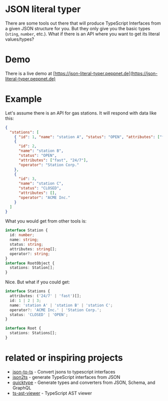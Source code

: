 # JSON literal typer

There are some tools out there that will produce TypeScript Interfaces from a
given JSON structure for you. But they only give you the basic types (`sting`,
`number`, etc.). What if there is an API where you want to get its literal
values/types?

# Demo

There is a live demo at [https://json-literal-typer.peppnet.de](https://json-literal-typer.peppnet.de)

# Example

Let's assume there is an API for gas stations. It will respond with data like
this:

```json
{
  "stations": [
    { "id": 1, "name": "station A", "status": "OPEN", "attributes": ["fast"] },
    {
      "id": 2,
      "name": "station B",
      "status": "OPEN",
      "attributes": ["fast", "24/7"],
      "operator": "Station Corp."
    },
    {
      "id": 3,
      "name": "station C",
      "status": "CLOSED",
      "attributes": [],
      "operator": "ACME Inc."
    }
  ]
}
```

What you would get from other tools is:

```typescript
interface Station {
  id: number;
  name: string;
  status: string;
  attributes: string[];
  operator?: string;
}
interface RootObject {
  stations: Station[];
}
```

Nice. But what if you could get:

```typescript
interface Stations {
  attributes: ('24/7' | 'fast')[];
  id: 1 | 2 | 3;
  name: 'station A' | 'station B' | 'station C';
  operator?: 'ACME Inc.' | 'Station Corp.';
  status: 'CLOSED' | 'OPEN';
}

interface Root {
  stations: Stations[];
}
```

# related or inspiring projects

- [json-to-ts] - Convert jsons to typescript interfaces
- [json2ts] - generate TypeScript interfaces from JSON
- [quicktype] - Generate types and converters from JSON, Schema, and GraphQL
- [ts-ast-viewer] - TypeScript AST viewer

[json-to-ts]: https://github.com/MariusAlch/json-to-ts
[json2ts]: http://www.json2ts.com/
[quicktype]: https://github.com/quicktype/quicktype
[ts-ast-viewer]: https://github.com/dsherret/ts-ast-viewer
